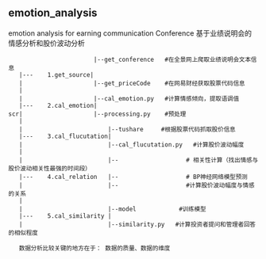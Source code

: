 ## emotion_analysis
  emotion analysis for earning communication Conference
  基于业绩说明会的情感分析和股价波动分析
  
                            |--get_conference   #在全景网上爬取业绩说明会文本信息
       |---    1.get_source|
       |                    |--get_priceCode    #在网易财经获取股票代码信息
       |
       |                    |--cal_emotion.py   #计算情感倾向，提取语调值
       |---    2.cal_emotion|
    scr|                    |--processing.py    #预处理
       |
       |                        |--tushare     #根据股票代码抓取股价信息
       |---    3.cal_flucutation|
       |                        |--cal_flucutation.py   #计算股价波动幅度
       |
       |                        |--                   # 相关性计算（找出情感与股价波动相关性最强的时间段）
       |---    4.cal_relation   |--                   # BP神经网络模型预测
       |                        |--                   #计算股价波动幅度与情感的关系
       |
       |                        |--model            #训练模型
       |---    5.cal_similarity |
       |                        |--similarity.py   #计算投资者提问和管理者回答的相似程度
       
       数据分析比较关键的地方在于： 数据的质量、数据的维度
               
